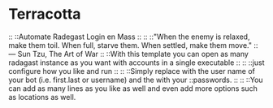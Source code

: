 # Terracotta
::
::Automate Radegast Login en Mass
::
::
::"When the enemy is relaxed, make them toil. When full, starve them. When settled, make them move."
::        												― Sun Tzu, The Art of War
::
::With this template you can open as many radagast instance as you want with accounts in a single executable
::
::
::just configure how you like and run
::
::
::Simply replace <USER> with the user name of your bot (i.e. first.last or username) and the <PASSWORD> with your ::passwords. 
::
::
::You can add as many lines as you like as well and even add more options such as locations as well.
